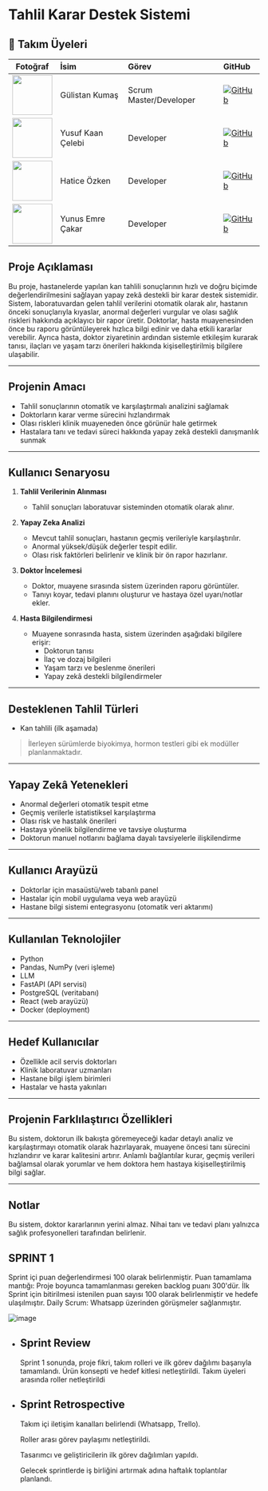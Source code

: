 # Tahlil Karar Destek Sistemi

## 👥 Takım Üyeleri

| Fotoğraf | İsim | Görev | GitHub |
|:--------:|:-----|:------|:-------|
| <img src="https://avatars.githubusercontent.com/gulistankumas" width="80"/> | Gülistan Kumaş    | Scrum Master/Developer      | [![GitHub](https://img.shields.io/badge/GitHub-000?logo=github&logoColor=white)](https://github.com/gulistankumas) |
| <img src="https://avatars.githubusercontent.com/yusufkaan03" width="80"/>   | Yusuf Kaan Çelebi | Developer         | [![GitHub](https://img.shields.io/badge/GitHub-000?logo=github&logoColor=white)](https://github.com/yusufkaan03) |
| <img src="https://avatars.githubusercontent.com/Haticeozken" width="80"/>   | Hatice Özken      | Developer         | [![GitHub](https://img.shields.io/badge/GitHub-000?logo=github&logoColor=white)](https://github.com/Haticeozken) |
| <img src="https://avatars.githubusercontent.com/YunusEmreCakar" width="80"/>| Yunus Emre Çakar  | Developer         | [![GitHub](https://img.shields.io/badge/GitHub-000?logo=github&logoColor=white)](https://github.com/YunusEmreCakar) |


## Proje Açıklaması

Bu proje, hastanelerde yapılan kan tahlili sonuçlarının hızlı ve doğru biçimde değerlendirilmesini sağlayan yapay zekâ destekli bir karar destek sistemidir. Sistem, laboratuvardan gelen tahlil verilerini otomatik olarak alır, hastanın önceki sonuçlarıyla kıyaslar, anormal değerleri vurgular ve olası sağlık riskleri hakkında açıklayıcı bir rapor üretir. Doktorlar, hasta muayenesinden önce bu raporu görüntüleyerek hızlıca bilgi edinir ve daha etkili kararlar verebilir. Ayrıca hasta, doktor ziyaretinin ardından sistemle etkileşim kurarak tanısı, ilaçları ve yaşam tarzı önerileri hakkında kişiselleştirilmiş bilgilere ulaşabilir.

---

## Projenin Amacı

- Tahlil sonuçlarının otomatik ve karşılaştırmalı analizini sağlamak
- Doktorların karar verme sürecini hızlandırmak
- Olası riskleri klinik muayeneden önce görünür hale getirmek
- Hastalara tanı ve tedavi süreci hakkında yapay zekâ destekli danışmanlık sunmak

---

## Kullanıcı Senaryosu

1. **Tahlil Verilerinin Alınması**  
   - Tahlil sonuçları laboratuvar sisteminden otomatik olarak alınır.

2. **Yapay Zeka Analizi**  
   - Mevcut tahlil sonuçları, hastanın geçmiş verileriyle karşılaştırılır.  
   - Anormal yüksek/düşük değerler tespit edilir.  
   - Olası risk faktörleri belirlenir ve klinik bir ön rapor hazırlanır.

3. **Doktor İncelemesi**  
   - Doktor, muayene sırasında sistem üzerinden raporu görüntüler.  
   - Tanıyı koyar, tedavi planını oluşturur ve hastaya özel uyarı/notlar ekler.

4. **Hasta Bilgilendirmesi**  
   - Muayene sonrasında hasta, sistem üzerinden aşağıdaki bilgilere erişir:  
     - Doktorun tanısı  
     - İlaç ve dozaj bilgileri  
     - Yaşam tarzı ve beslenme önerileri  
     - Yapay zekâ destekli bilgilendirmeler

---

## Desteklenen Tahlil Türleri

- Kan tahlili (ilk aşamada)
> İlerleyen sürümlerde biyokimya, hormon testleri gibi ek modüller planlanmaktadır.

---

## Yapay Zekâ Yetenekleri

- Anormal değerleri otomatik tespit etme
- Geçmiş verilerle istatistiksel karşılaştırma
- Olası risk ve hastalık önerileri
- Hastaya yönelik bilgilendirme ve tavsiye oluşturma
- Doktorun manuel notlarını bağlama dayalı tavsiyelerle ilişkilendirme

---

## Kullanıcı Arayüzü

- Doktorlar için masaüstü/web tabanlı panel
- Hastalar için mobil uygulama veya web arayüzü
- Hastane bilgi sistemi entegrasyonu (otomatik veri aktarımı)

---

## Kullanılan Teknolojiler

- Python
- Pandas, NumPy (veri işleme)
- LLM 
- FastAPI (API servisi)
- PostgreSQL  (veritabanı)
- React (web arayüzü)
- Docker (deployment)

---

## Hedef Kullanıcılar

- Özellikle acil servis doktorları
- Klinik laboratuvar uzmanları
- Hastane bilgi işlem birimleri
- Hastalar ve hasta yakınları

---

## Projenin Farklılaştırıcı Özellikleri

Bu sistem, doktorun ilk bakışta göremeyeceği kadar detaylı analiz ve karşılaştırmayı otomatik olarak hazırlayarak, muayene öncesi tanı sürecini hızlandırır ve karar kalitesini artırır. Anlamlı bağlantılar kurar, geçmiş verileri bağlamsal olarak yorumlar ve hem doktora hem hastaya kişiselleştirilmiş bilgi sağlar.


---

## Notlar

Bu sistem, doktor kararlarının yerini almaz. Nihai tanı ve tedavi planı yalnızca sağlık profesyonelleri tarafından belirlenir.

## SPRINT 1
Sprint içi puan değerlendirmesi 100 olarak belirlenmiştir.
Puan tamamlama mantığı: Proje boyunca tamamlanması gereken backlog puanı 300'dür. İlk Sprint için bitirilmesi istenilen puan sayısı 100 olarak belirlenmiştir ve hedefe ulaşılmıştır.
Daily Scrum: Whatsapp üzerinden görüşmeler sağlanmıştır. 

![image](https://github.com/user-attachments/assets/e333b4f9-a990-4437-92b9-4d983bdaa394)

- ## Sprint Review
   Sprint 1 sonunda, proje fikri,  takım rolleri ve ilk görev dağılımı başarıyla tamamlandı.
   Ürün konsepti ve hedef kitlesi netleştirildi.
   Takım üyeleri arasında roller netleştirildi

- ##  Sprint Retrospective
   Takım içi iletişim kanalları belirlendi (Whatsapp, Trello).
   
   Roller arası görev paylaşımı netleştirildi.
   
   Tasarımcı ve geliştiricilerin ilk görev dağılımları yapıldı.
   
   Gelecek sprintlerde iş birliğini artırmak adına haftalık toplantılar planlandı.




